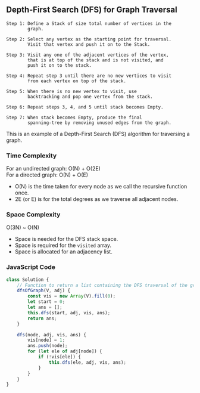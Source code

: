 ## Depth-First Search (DFS) for Graph Traversal


    Step 1: Define a Stack of size total number of vertices in the 
            graph.

    Step 2: Select any vertex as the starting point for traversal. 
            Visit that vertex and push it on to the Stack.

    Step 3: Visit any one of the adjacent vertices of the vertex,
            that is at top of the stack and is not visited, and 
            push it on to the stack. 

    Step 4: Repeat step 3 until there are no new vertices to visit 
            from each vertex on top of the stack.  

    Step 5: When there is no new vertex to visit, use 
            backtracking and pop one vertex from the stack. 

    Step 6: Repeat steps 3, 4, and 5 until stack becomes Empty.  

    Step 7: When stack becomes Empty, produce the final 
            spanning-tree by removing unused edges from the graph.


This is an example of a Depth-First Search (DFS) algorithm for traversing a graph.

### Time Complexity

For an undirected graph: O(N) + O(2E)  
For a directed graph: O(N) + O(E)

- O(N) is the time taken for every node as we call the recursive function once.
- 2E (or E) is for the total degrees as we traverse all adjacent nodes.

### Space Complexity

O(3N) ~ O(N)

- Space is needed for the DFS stack space.
- Space is required for the `visited` array.
- Space is allocated for an adjacency list.

### JavaScript Code

```javascript
class Solution {
    // Function to return a list containing the DFS traversal of the graph.
    dfsOfGraph(V, adj) {
        const vis = new Array(V).fill(0);
        let start = 0;
        let ans = [];
        this.dfs(start, adj, vis, ans);
        return ans;
    }

    dfs(node, adj, vis, ans) {
        vis[node] = 1;
        ans.push(node);
        for (let ele of adj[node]) {
            if (!vis[ele]) {
                this.dfs(ele, adj, vis, ans);
            }
        }
    }
}
